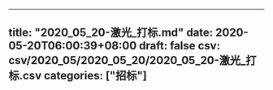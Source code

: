 
---
title: "2020_05_20-激光_打标.md"
date: 2020-05-20T06:00:39+08:00
draft: false
csv: csv/2020_05/2020_05_20/2020_05_20-激光_打标.csv
categories: ["招标"]
---
